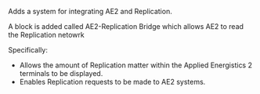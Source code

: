 
Adds a system for integrating AE2 and Replication.

A block is added called AE2-Replication Bridge which allows AE2 to read the Replication netowrk

 

Specifically: 
  - Allows the amount of Replication matter within the Applied Energistics 2 terminals to be displayed.
  - Enables Replication requests to be made to AE2 systems.

